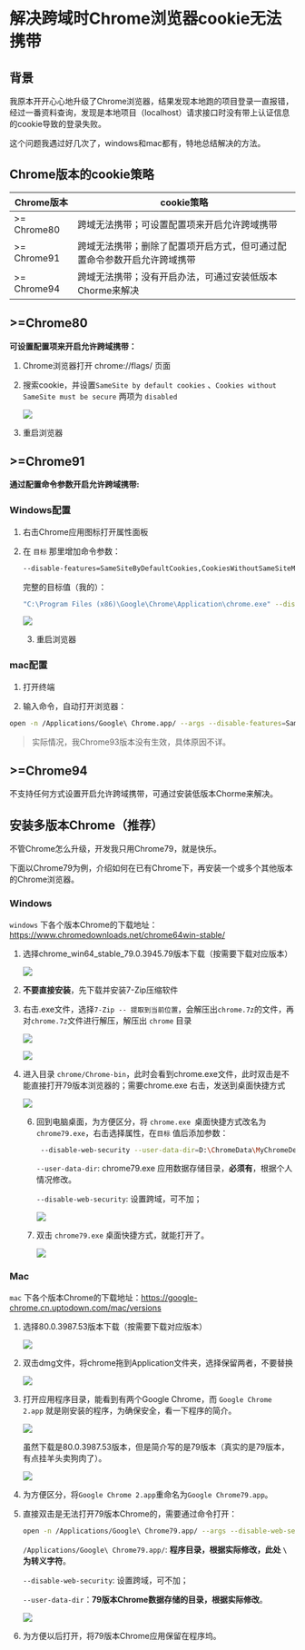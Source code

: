 

# 解决跨域时Chrome浏览器cookie无法携带

## 背景

我原本开开心心地升级了Chrome浏览器，结果发现本地跑的项目登录一直报错，经过一番资料查询，发现是本地项目（localhost）请求接口时没有带上认证信息的cookie导致的登录失败。

这个问题我遇过好几次了，windows和mac都有，特地总结解决的方法。

## Chrome版本的cookie策略

| Chrome版本  | cookie策略                                                   |
| ----------- | ------------------------------------------------------------ |
| >= Chrome80 | 跨域无法携带；可设置配置项来开启允许跨域携带                 |
| >= Chrome91 | 跨域无法携带；删除了配置项开启方式，但可通过配置命令参数开启允许跨域携带 |
| >= Chrome94 | 跨域无法携带；没有开启办法，可通过安装低版本Chorme来解决     |

## >=Chrome80

**可设置配置项来开启允许跨域携带：**

1. Chrome浏览器打开 chrome://flags/ 页面

2. 搜索cookie，并设置`SameSite by default cookies`  、`Cookies without SameSite must be secure` 两项为 `disabled`

   ![](2.assets/1.png)

3. 重启浏览器

## >=Chrome91

**通过配置命令参数开启允许跨域携带:**

### Windows配置

1. 右击Chrome应用图标打开属性面板

2. 在 `目标` 那里增加命令参数：

   ```sh
   --disable-features=SameSiteByDefaultCookies,CookiesWithoutSameSiteMustBeSecure
   ```

   完整的目标值（我的）：

   ```sh
   "C:\Program Files (x86)\Google\Chrome\Application\chrome.exe" --disable-features=SameSiteByDefaultCookies,CookiesWithoutSameSiteMustBeSecure
   ```

   ![](2.assets/2.png)

   3. 重启浏览器

### mac配置

1. 打开终端

2. 输入命令，自动打开浏览器：

```sh
open -n /Applications/Google\ Chrome.app/ --args --disable-features=SameSiteByDefaultCookies,CookiesWithoutSameSiteMustBeSecure
```

> 实际情况，我Chrome93版本没有生效，具体原因不详。

## >=Chrome94

不支持任何方式设置开启允许跨域携带，可通过安装低版本Chorme来解决。

## 安装多版本Chrome（推荐）

不管Chrome怎么升级，开发我只用Chrome79，就是快乐。

下面以Chrome79为例，介绍如何在已有Chrome下，再安装一个或多个其他版本的Chrome浏览器。

### Windows

`windows` 下各个版本Chrome的下载地址：https://www.chromedownloads.net/chrome64win-stable/

1. 选择chrome_win64_stable_79.0.3945.79版本下载（按需要下载对应版本）

   ![](2.assets/8-6.png)

2. **不要直接安装**，先下载并安装7-Zip压缩软件

3. 右击.exe文件，选择`7-Zip -- 提取到当前位置`，会解压出`chrome.7z`的文件，再对`chrome.7z`文件进行解压，解压出 `chrome` 目录

   ![](2.assets/8-1.png)

   ![](2.assets/8-2.png)

5. 进入目录 `chrome/Chrome-bin`，此时会看到chrome.exe文件，此时双击是不能直接打开79版本浏览器的；需要chrome.exe 右击，发送到桌面快捷方式

   ![](2.assets/8-3.png)

   6. 回到电脑桌面，为方便区分，将  `chrome.exe `桌面快捷方式改名为 `chrome79.exe`，右击选择属性，在`目标` 值后添加参数：

      ```sh
       --disable-web-security --user-data-dir=D:\ChromeData\MyChromeDevUserData79
      ```

      `--user-data-dir`:  chrome79.exe 应用数据存储目录，**必须有**，根据个人情况修改。

      `--disable-web-security`: 设置跨域，可不加；

      ![](2.assets/8-4.png)
   
    7. 双击 `chrome79.exe` 桌面快捷方式，就能打开了。
   
       ![](2.assets/8-5.png)

### Mac

`mac` 下各个版本Chrome的下载地址：https://google-chrome.cn.uptodown.com/mac/versions

1. 选择80.0.3987.53版本下载（按需要下载对应版本）

   ![](2.assets/3.jpeg)

2. 双击dmg文件，将chrome拖到Application文件夹，选择保留两者，不要替换

   ![](2.assets/4.jpeg)

3. 打开应用程序目录，能看到有两个Google Chrome，而 `Google Chrome 2.app`  就是刚安装的程序，为确保安全，看一下程序的简介。

   ![](2.assets/5.jpeg)

   虽然下载是80.0.3987.53版本，但是简介写的是79版本（真实的是79版本，有点挂羊头卖狗肉了）。

   ![](2.assets/6.jpeg)

4. 为方便区分，将`Google Chrome 2.app`重命名为`Google Chrome79.app`。

5. 直接双击是无法打开79版本Chrome的，需要通过命令打开：

   ```sh
   open -n /Applications/Google\ Chrome79.app/ --args --disable-web-security --user-data-dir=/Users/XXX/MyChromeDevUserData79
   ```

   `/Applications/Google\ Chrome79.app/`: **程序目录，根据实际修改，此处 `\ `为转义字符**。

   `--disable-web-security`: 设置跨域，可不加；

   `--user-data-dir`：**79版本Chrome数据存储的目录，根据实际修改**。

   ![](2.assets/7.jpeg)

6. 为方便以后打开，将79版本Chrome应用保留在程序坞。